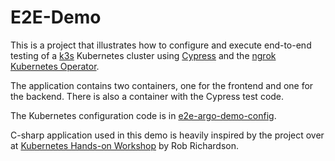 # E2E-Demo
This is a project that illustrates how to configure and execute end-to-end testing of a [k3s](https://k3s.io/) Kubernetes cluster using [Cypress](https://www.cypress.io/) and the [ngrok Kubernetes Operator](https://ngrok.com/docs/k8s/).

The application contains two containers, one for the frontend and one for the backend. There is also a container with the Cypress test code.

The Kubernetes configuration code is in [e2e-argo-demo-config](https://github.com/stmcallister/e2e-argo-demo-config).

C-sharp application used in this demo is heavily inspired by the project over at [Kubernetes Hands-on Workshop](https://github.com/robrich/kubernetes-hands-on-workshop) by Rob Richardson.
